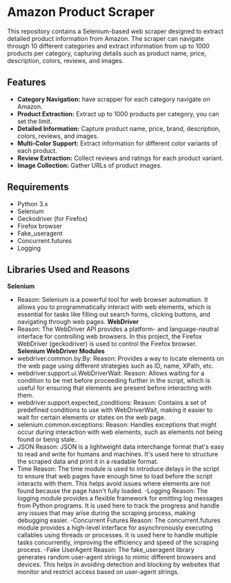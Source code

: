 # Amazon Product Scraper

This repository contains a Selenium-based web scraper designed to extract detailed product information from Amazon. The scraper can navigate through 10 different categories and extract information from up to 1000 products per category, capturing details such as product name, price, description, colors, reviews, and images.

## Features

- **Category Navigation:** have scrapper for each category navigate on Amazon.
- **Product Extraction:** Extract up to 1000 products per category, you can set the limit.
- **Detailed Information:** Capture product name, price, brand, description, colors, reviews, and images.
- **Multi-Color Support:** Extract information for different color variants of each product.
- **Review Extraction:** Collect reviews and ratings for each product variant.
- **Image Collection:** Gather URLs of product images.

## Requirements

- Python 3.x
- Selenium
- Geckodriver (for Firefox)
- Firefox browser
- Fake_useragent
- Concurrent.futures
- Logging

## Libraries Used and Reasons
**Selenium**
- Reason: Selenium is a powerful tool for web browser automation. It allows you to programmatically interact with web elements, which is essential for tasks like filling out search forms, clicking buttons, and navigating through web pages.
**WebDriver**
- Reason: The WebDriver API provides a platform- and language-neutral interface for controlling web browsers. In this project, the Firefox WebDriver (geckodriver) is used to control the Firefox browser.
**Selenium WebDriver Modules**
- webdriver.common.by.By:
Reason: Provides a way to locate elements on the web page using different strategies such as ID, name, XPath, etc.
- webdriver.support.ui.WebDriverWait:
Reason: Allows waiting for a condition to be met before proceeding further in the script, which is useful for ensuring that elements are present before interacting with them.
- webdriver.support.expected_conditions:
Reason: Contains a set of predefined conditions to use with WebDriverWait, making it easier to wait for certain elements or states on the web page.
- selenium.common.exceptions:
Reason: Handles exceptions that might occur during interaction with web elements, such as elements not being found or being stale.
- JSON
Reason: JSON is a lightweight data interchange format that's easy to read and write for humans and machines. It's used here to structure the scraped data and print it in a readable format.
- Time
Reason: The time module is used to introduce delays in the script to ensure that web pages have enough time to load before the script interacts with them. This helps avoid issues where elements are not found because the page hasn't fully loaded.
-Logging
Reason: The logging module provides a flexible framework for emitting log messages from Python programs. It is used here to track the progress and handle any issues that may arise during the scraping process, making debugging easier.
-Concurrent Futures
Reason: The concurrent.futures module provides a high-level interface for asynchronously executing callables using threads or processes. It is used here to handle multiple tasks concurrently, improving the efficiency and speed of the scraping process.
-Fake UserAgent
Reason: The fake_useragent library generates random user-agent strings to mimic different browsers and devices. This helps in avoiding detection and blocking by websites that monitor and restrict access based on user-agent strings.

